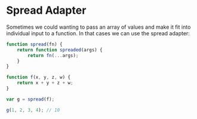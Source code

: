 # Spread Adapter

Sometimes we could wanting to pass an array of values and make it fit into individual input to a function. In that cases we can use the spread adapter:

```js
function spread(fn) {
    return function spreaded(args) {
        return fn(...args);
    }
}

function f(x, y, z, w) {
    return x + y + z + w;
}

var g = spread(f);

g(1, 2, 3, 4); // 10
```